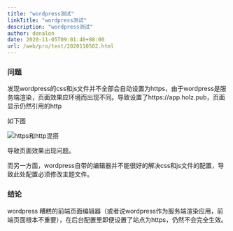 ```yaml
---
title: "wordpress测试"
linkTitle: "wordpress测试"
description: "wordpress测试"
author: denalon
date: 2020-11-05T09:01:40+08:00
url: /web/pro/test/2020110502.html
---
```



### 问题

发现wordpress的css和js文件并不全部会自动设置为https，由于wordpress是服务端渲染，页面效果应环境而出现不同。导致设置了https://app.holz.pub，页面显示仍然引用的http

如下图

![https和http混搭](https://base.oribos.city/images/2020/11/2020110503.png)

导致页面效果出现问题。


而另一方面，wordpress自带的编辑器并不能很好的解决css和js文件的配置，导致此处配置必须修改主题文件。

### 结论

wordpress 糟糕的前端页面编辑器（或者说wordpress作为服务端渲染应用，前端页面根本不重要），在后台配置里即便设置了站点为https，仍然不会完全生效。